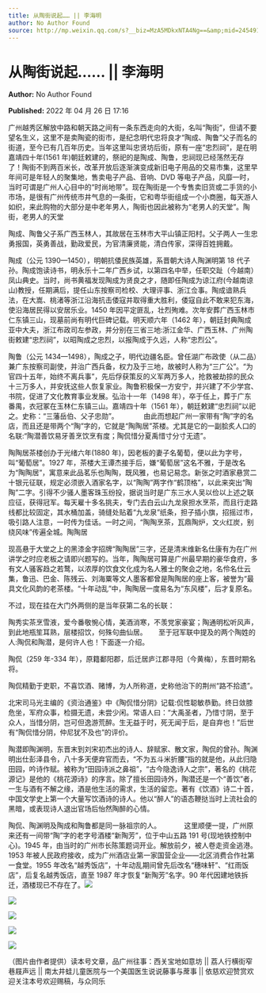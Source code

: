 ```yaml
---
title: 从陶街说起…… || 李海明
author: No Author Found
source: http://mp.weixin.qq.com/s?__biz=MzA5MDkxNTA4Ng==&amp;mid=2454912178&amp;idx=1&amp;sn=97c29580c954cfaf2df45dbdfe3c208b&amp;chksm=87a234d3b0d5bdc5caca252fd5387cc4585f58c4acf1d008ebd9161168b54afeb1de0667c505#rd
---
```


# 从陶街说起…… || 李海明

**Author:** No Author Found

**Published:** 2022 年 04 月 26 日 17:16

广州越秀区解放中路和朝天路之间有一条东西走向的大街，名叫“陶街”，但请不要望名生义，这里不是卖陶瓷的街市，是纪念明代忠将良才“陶成、陶鲁”父子而名的街道，至今已有几百年历史。当年这里叫忠贤坊后街，原有一座“忠烈祠”，是在明嘉靖四十年(1561 年)朝廷敕建的，祭祀的是陶成、陶鲁，忠祠现已经荡然无存了！陶街不到两百米长，改革开放后逐渐演变成新旧电子用品的交易市集，这里早年间可是年轻人的聚集地，售卖电子产品、音响、DVD 等电子产品，风靡一时，当时可谓是广州人心目中的“时尚地带”。现在陶街是一个专售卖旧货或二手货的小市场，是很有广州传统市井气息的一条街，它和粤华街组成一个小商圈，每天游人如织，来此购物的大部分是中老年男人，陶街也因此被称为“老男人的天堂”。陶街，老男人的天堂

陶成、陶鲁父子系广西玉林人，其故居在玉林市大平山镇正阳村。父子两人一生忠勇报国，英勇善战，勤政爱民，为官清廉贤能，清白传家，深得百姓拥戴。

陶成（公元 1390—1450），明朝抗倭民族英雄，系晋朝大诗人陶渊明第 18 代子孙。陶成饱读诗书，明永乐十二年广西乡试，以第四名中举，任职交趾（今越南）凤山典史。当时，尚书黄福发现陶成为贤良之才，随即任陶成为谅江府(今越南谅山)教授，任期满后，提任山东按察司检校、大理评事、浙江佥事。陶成谙熟兵法，在大嵩、桃渚等浙江沿海抗击倭寇并取得重大胜利，倭寇自此不敢来犯东海，使沿海居民得以安居乐业。1450 年因平定匪乱，壮烈殉难。次年安葬广西玉林市仁东镇三山，现墓前尚有明代巨碑记载。明天顺六年（1462 年），朝廷封典陶成亚中大夫，浙江布政司左参政，并分别在三省三地:浙江金华、广西玉林、广州陶街敕建“忠烈祠”，以昭陶成之忠烈，以报陶成于久远，人称“忠烈公”。

陶鲁（公元 1434—1498），陶成之子，明代边疆名臣。曾任湖广布政使（从二品）兼广东按察司副使，并治广西兵备，权力及于三地，故被时人称为“三广公”。“为官四十五年，始终不离兵事”，先后俘获策反的义军两万多人，抢救被劫掠的民众十三万多人，并安抚这些人恢复家业。陶鲁积极保一方安宁，并兴建了不少学宫、书院，促进了文化教育事业发展。弘治十一年（1498 年），卒于任上，葬于广东番禺，衣冠冢在玉林仁东镇三山。嘉靖四十年（1561 年），朝廷敕建“忠烈祠”以祀之。史称：“三藩岳伯、父子忠勋”。             由此而想起广州一家带有“陶”字的名店，而且还是带两个“陶”字的，它就是“陶陶居”茶楼。尤其是它的一副脍炙人口的名联:“陶潜善饮易牙善烹饮烹有度；陶侃惜分夏禹惜寸分寸无遗”。

陶陶居茶楼创办于光绪六年(1880 年)，因老板的妻子名葡萄，便以此为字号，叫“葡萄居”。1927 年，茶楼大王谭杰接手后，嫌“葡萄居”这名不雅，于是改名为“陶陶居”，寓意来此品茗乐也陶陶，既风雅，也易记易念。新张之时酒家悬赏二十银元征联，规定必须嵌入酒家名字，以“陶陶”两字作“鹤顶格”，以此来突出“陶陶”二字。引得不少骚人墨客珠玉纷投，据说当时是广东三水人吴以俭以上述之联应征，获得冠军。每天雇十多名挑夫，专门去白云山九龙泉担水烹茶，而且行走路线都比较固定，其水桶加盖，骑缝处贴着“九龙泉”纸条，担子插小旗，招摇过市，吸引路人注意，一时传为佳话。一时之间，“陶陶烹茶，瓦鼎陶炉，文火红炭，别绕风味”传遍全城。陶陶居

现高悬于大堂之上的黑漆金字招牌“陶陶居”三字，还是清末维新名仕康有为在广州讲学之时应老板之请即兴题写的。当年，陶陶居可算是广州最早期的豪华食府，多有文人骚客趋之若鹜，以浓厚的饮食文化成为名人雅士的聚会之地，名伶名仕云集，鲁迅、巴金、陈残云、刘海粟等文人墨客都曾是陶陶居的座上客，被誉为“最具文化风韵的老茶楼。“十年动乱”中，陶陶居一度易名为“东风楼”，后才复原名。

不过，现在挂在大门外两侧的是当年获第二名的长联：

陶秀实茶烹雪液，爱今番敬惋心情，美酒消寒，不羡党家豪宴；陶通明松听风声，到此地瓶笙耳熟，层楼招饮，何殊句曲仙居。      至于冠军联中提及的两个陶姓的人:陶侃和陶潜，是何许人也！下面逐一介绍。

陶侃（259 年-334 年），原籍鄱阳郡，后迁居庐江郡寻阳（今黄梅），东晋时期名将。

陶侃精勤于吏职，不喜饮酒、赌博，为人所称道，史称他治下的荆州“路不拾遗”。

北宋司马光主编的《资治通鉴》中《陶侃惜分阴》记载:侃性聪敏恭勤。终日敛膝危坐，军府众事，检摄无遗，未尝少闲。常语人曰：“大禹圣者，乃惜寸阴，至于众人，当惜分阴，岂可但逸游荒醉。生无益于时，死无闻于后，是自弃也！”后世有“陶侃惜分阴，仲尼犹不及也”的评价。

陶潜即陶渊明，东晋末到刘宋初杰出的诗人、辞赋家、散文家，陶侃的曾孙。陶渊明出仕彭泽县令，八十多天便弃官而去，“不为五斗米折腰”指的就是他，从此归隐田园，吟诗作赋。被称为“田园诗派之鼻祖”，“古今隐逸诗人之宗”，著名的《桃花源记》是他的《桃花源诗》的序言。除了擅长田园诗外，陶潜还是一个“善饮”者，一生与酒有不解之缘，酒是他生活的需求，生活的留恋。著有《饮酒》诗二十首，中国文学史上第一个大量写饮酒诗的诗人。他以“醉人”的语态鞭挞当时上流社会的黑暗，或表现诗人退出官场后怡然陶醉的心情。

陶侃、陶渊明及陶成和陶鲁都是同一脉祖宗的人。            这里顺便一提，广州原来还有一间带“陶”字的老字号酒楼“新陶芳”，位于中山五路 191 号(现地铁控制中心)。1945 年，由当时的广州市长陈策题词开业。解放前夕，被人卷走资金逃港。1953 年被人民政府接收，成为广州酒店业第一家国营企业——北区消费合作社第一食堂。1955 年改名“越秀饭店”，十年动乱期间曾先后改名“穗味轩”、“红雨饭店”，后复名越秀饭店，直至 1987 年才恢复“新陶芳”名字。90 年代因建地铁拆迁，酒楼现已不存在了。![](https://mmbiz.qpic.cn/mmbiz_jpg/PJWG74pLsMY6eAfPqMLF0UtuyIaqBpt1CianaQtPvFoYs4E1ic7NBEmeOdImAcrvskTtF8UPZN5HQp8w5A4sFr3Q/640)

![](https://mmbiz.qpic.cn/mmbiz_jpg/PJWG74pLsMY6eAfPqMLF0UtuyIaqBpt1aILIE6klibcMuAwCs2LHU8c5ZpiapMOIWAlGLnq7dUz8oMBAzjDorTiaw/640)

![](https://mmbiz.qpic.cn/mmbiz_jpg/PJWG74pLsMY6eAfPqMLF0UtuyIaqBpt1brCgvuL1vxGOib6Zk7WUIIQk0zDSENhQF4zAaBHFwl3z2HNbk9dVNBA/640)

![](https://mmbiz.qpic.cn/mmbiz_jpg/PJWG74pLsMY6eAfPqMLF0UtuyIaqBpt10iaAgjKiaiaGIXuBVotZgX5ib9K3icicgo6z84fmthnicNc9hQCpPA17ib6CMQ/640)

![](https://mmbiz.qpic.cn/mmbiz_png/Ljib4So7yuWhoMXQpz7G8s5Ichm41TOo2nib05xqUVeweIEM7ElEevBeYSZiciaurCJ8uKe5I1uMq6CZe62voxY7pA/640?wx_fmt=png)

（图片由作者提供）读本号文章，品广州往事：西关宝地如意坊 || 荔人行横街窄巷屐声远 || 南太井蛙儿童医院与一个美国医生说说藤事与蓆事 || 依慈欢迎赞赏欢迎关注本号欢迎赐稿，与众同乐
